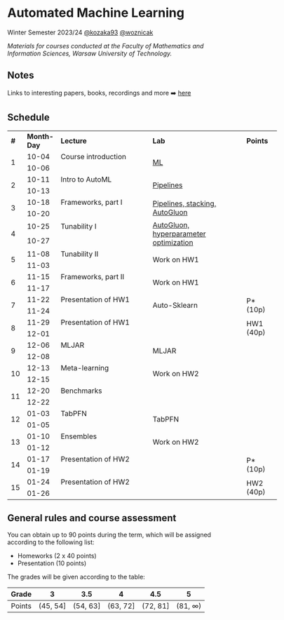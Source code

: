 # Automated Machine Learning

Winter Semester 2023/24 [@kozaka93](https://github.com/kozaka93) [@woznicak](https://github.com/woznicak)

*Materials for courses conducted at the Faculty of Mathematics and Information Sciences, Warsaw University of Technology.*

## Notes

Links to interesting papers, books, recordings and more :arrow_right: [here](https://github.com/kozaka93/2023Z-AutoML/tree/main/notes)


## Schedule

<div class="tg-wrap"><table style="undefined;table-layout: fixed; width: 615px">
<colgroup>
<col style="width: 25px">
<col style="width: 50px">
<col style="width: 230px">
<col style="width: 230px">
<col style="width: 80px">
</colgroup>
<tbody>
  <tr>
    <td><b>#</b></td>
    <td><b>Month-Day</b></td>
    <td><b>Lecture</b></td>
    <td><b>Lab</b></td>
    <td><b>Points</b></td>
  </tr>
  <tr>
    <td rowspan="2">1</td>
    <td>10-04</td>
    <td>Course introduction</td>
    <td rowspan="2"> <a href="https://github.com/kozaka93/2023Z-AutoML/tree/main/labs/lab1">ML</a></td>
    <td rowspan="2"></td>
  </tr>
  <tr>
    <td>10-06</td>
    <td></td>
  </tr>
  <tr>
    <td rowspan="2">2</td>
    <td>10-11</td>
    <td>Intro to AutoML</td>
    <td rowspan="2"><a href="https://github.com/kozaka93/2023Z-AutoML/tree/main/labs/lab2">Pipelines</a></td>
    <td rowspan="2"></td>
  </tr>
  <tr>
    <td>10-13</td>
    <td></td>
  </tr>
  <tr>
    <td rowspan="2">3</td>
    <td>10-18</td>
    <td>Frameworks, part I</td>
    <td rowspan="2"><a href="https://github.com/kozaka93/2023Z-AutoML/tree/main/labs/lab3">Pipelines, stacking, AutoGluon</a></td>
    <td rowspan="2"></td>
  </tr>
  <tr>
    <td>10-20</td>
    <td></td>
  </tr>
  <tr>
    <td rowspan="2">4</td>
    <td>10-25</td>
    <td>Tunability I</td>
    <td rowspan="2"><a href="https://github.com/kozaka93/2023Z-AutoML/tree/main/labs/lab4" >AutoGluon, hyperparameter optimization</a></td>
    <td rowspan="2"></td>
  </tr>
  <tr>
    <td>10-27</td>
    <td></td>
  </tr>
  <tr>
    <td rowspan="2">5</td>
    <td>11-08</td>
    <td>Tunability II</td>
    <td rowspan="2">Work on HW1</td>
    <td rowspan="2"></td>
  </tr>
  <tr>
    <td>11-03</td>
    <td></td>
  </tr>
  <tr>
    <td rowspan="2">6</td>
    <td>11-15</td>
    <td>Frameworks, part II</td>
    <td rowspan="2">Work on HW1</td>
    <td rowspan="2"></td>
  </tr>
  <tr>
    <td>11-17</td>
    <td></td>
  </tr>
  <tr>
    <td rowspan="2">7</td>
    <td>11-22</td>
    <td>Presentation of HW1</td>
    <td rowspan="2">Auto-Sklearn</td>
    <td rowspan="2">P* (10p)</td>
  </tr>
  <tr>
    <td>11-24</td>
    <td></td>
  </tr>
  <tr>
    <td rowspan="2">8</td>
    <td>11-29</td>
    <td>Presentation of HW1</td>
    <td rowspan="2"></td>
    <td rowspan="2">HW1 (40p)</td>
  </tr>
  <tr>
    <td>12-01</td>
    <td></td>
  </tr>
  <tr>
    <td rowspan="2">9</td>
    <td>12-06</td>
    <td>MLJAR</td>
    <td rowspan="2">MLJAR</td>
    <td rowspan="2"></td>
  </tr>
  <tr>
    <td>12-08</td>
    <td></td>
  </tr>
  <tr>
    <td rowspan="2">10</td>
    <td>12-13</td>
    <td>Meta-learning</td>
    <td rowspan="2">Work on HW2</td>
    <td rowspan="2"></td>
  </tr>
  <tr>
    <td>12-15</td>
    <td></td>
  </tr>
  <tr>
    <td rowspan="2">11</td>
    <td>12-20</td>
    <td>Benchmarks</td>
    <td rowspan="2"></td>
    <td rowspan="2"></td>
  </tr>
  <tr>
    <td>12-22</td>
    <td></td>
  </tr>
  <tr>
    <td rowspan="2">12</td>
    <td>01-03</td>
    <td>TabPFN</td>
    <td rowspan="2">TabPFN</td>
    <td rowspan="2"></td>
  </tr>
  <tr>
    <td>01-05</td>
    <td></td>
  </tr>
  <tr>
    <td rowspan="2">13</td>
    <td>01-10</td>
    <td>Ensembles</td>
    <td rowspan="2">Work on HW2</td>
    <td rowspan="2"></td>
  </tr>
  <tr>
    <td>01-12</td>
    <td></td>
  </tr>
  <tr>
    <td rowspan="2">14</td>
    <td>01-17</td>
    <td>Presentation of HW2</td>
    <td rowspan="2"></td>
    <td rowspan="2">P* (10p)</td>
  </tr>
  <tr>
    <td>01-19</td>
    <td></td>
  </tr>
  <tr>
    <td rowspan="2">15</td>
    <td>01-24</td>
    <td>Presentation of HW2</td>
    <td rowspan="2"></td>
    <td rowspan="2">HW2 (40p)</td>
  </tr>
  <tr>
    <td>01-26</td>
    <td></td>
  </tr>
</tbody>
</table></div>

## General rules and course assessment

You can obtain up to 90 points during the term, which will be assigned according to the following list:
- Homeworks (2 x 40 points)
- Presentation (10 points)

The grades will be given according to the table:

| Grade |  3 | 3.5 | 4 | 4.5 | 5 |
|:---:|:---:|:---:|:---:|:---:|:---:|
| Points   | (45, 54] | (54, 63] | (63, 72] | (72, 81] | (81, ∞) |
